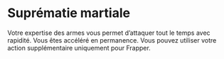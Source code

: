 # Suprématie martiale

<p>Votre expertise des armes vous permet d’attaquer tout le temps avec rapidité. Vous êtes accéléré en permanence. Vous pouvez utiliser votre action supplémentaire uniquement pour Frapper.</p>